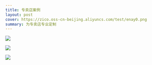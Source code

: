 ```yaml
---
title: 专卖店案例
layout: post
cover: https://zico.oss-cn-beijing.aliyuncs.com/test/enay0.png
summary: 为专卖店专业定制
---
```


![](https://zico.oss-cn-beijing.aliyuncs.com/test/utw93.jpg)

![](https://zico.oss-cn-beijing.aliyuncs.com/test/n4i2w.jpg)

![](https://zico.oss-cn-beijing.aliyuncs.com/test/ynl00.jpg)